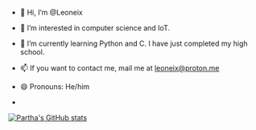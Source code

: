 - 👋 Hi, I’m @Leoneix
- 👀 I’m interested in computer science and IoT.
- 🌱 I’m currently learning Python and C. I have just completed my high school.
- 📫 If you want to contact me, mail me at leoneix@proton.me
- 😄 Pronouns: He/him

- 
[![Partha's GitHub stats](https://github-readme-stats.vercel.app/api?username=Leoneix)](https://github.com/Leoneix/github-readme-stats)

<!---
Leoneix/Leoneix is a ✨ special ✨ repository because its `README.md` (this file) appears on your GitHub profile.
You can click the Preview link to take a look at your changes.
--->
